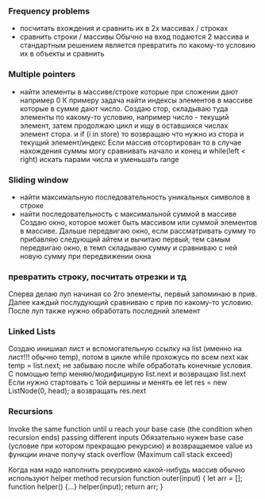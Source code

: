### Frequency problems
- посчитать вхождения и сравнить их в 2х массивах / строках
- сравнить строки / массивы
Обычно на вход подаются 2 массива и стандартным решением является превратить по какому-то условию их в объекты и сравнить
   
### Multiple pointers
- найти элементы в массиве/строке которые при сложении дают например 0
К примеру задача найти индексы элементов в массиве которые в сумме дают число.
Создаю стор, складываю туда элементы по какому-то условию, например число - текущий элемент, затем продолжаю цикл и ищу в оставшихся числах элемент стора. и if (i in store) то возвращаю что нужно из стора и текущий элемент/индекс
Если массив отсортирован то в случае нахождения суммы могу сравнивать начало и конец и while(left < right) искать парами числа и уменьшать range
  
### Sliding window
- найти максимальную последовательность уникальных символов в строке
- найти последовательность с максимальной суммой в массиве 
Создаю окно, которое может быть массивом или суммой элементов в массиве. Дальше передвигаю окно, если рассматривать сумму то прибавляю следующий айтем и вычитаю первый, тем самым передвигаю окно, в темп складываю сумму и сравниваю с ней новую сумму при передвижении окна

### превратить строку, посчитать отрезки и тд
Сперва делаю луп начиная со 2го элементы, первый запоминаю в прив. Далее каждый послудующий сравниваю с прив по какому-то условию. После луп также нужно обработать последний элемент
   
### Linked Lists
Создаю инишиал лист и вспомогательную ссылку на list (именно на лист!!! обычно temp), потом в цикле while прохожусь по всем next как temp = list.next; не забываю после while обработать конечные условия. С помощью temp меняю/модифицирую list.next и возвращаю list.next
Если нужно стартовать с 1ой вершины и менять ее let res = new ListNode(0, head); а возвращать res.next

### Recursions
Invoke the same function until u reach your base case (the condition when recursion ends) passing different inputs
Обязательно нужен base case (условие при котором прекращаю рекурсию) и возвращаемое value из функции иначе получу stack overflow (Maximum call stack exceed)

Когда нам надо наполнить рекурсивно какой-нибудь массив обычно используют helper method recursion
function outer(input) {
    let arr = [];
    function helper() {...}
    helper(input);
    return arr;
}
